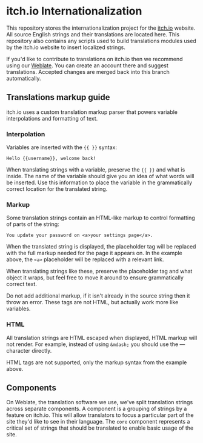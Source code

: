 # itch.io Internationalization

This repository stores the internationalization project for the
[itch.io](https://itch.io) website. All source English strings and their
translations are located here. This repository also contains any scripts used
to build translations modules used by the itch.io website to insert localized
strings.

If you'd like to contribute to translations on itch.io then we recommend using
our [Weblate](https://weblate.itch.ovh/projects/itchio/). You can create an
account there and suggest translations. Accepted changes are merged back into
this branch automatically.


## Translations markup guide

itch.io uses a custom translation markup parser that powers variable
interpolations and formatting of text.

### Interpolation

Variables are inserted with the `{{ }}` syntax:

    Hello {{username}}, welcome back!

When translating strings with a variable, preserve the `{{ }}` and what is
inside. The name of the variable should give you an idea of what words will be
inserted. Use this information to place the variable in the grammatically
correct location for the translated string.

### Markup

Some translation strings contain an HTML-like markup to control formatting of
parts of the string:

    You update your password on <a>your settings page</a>.

When the translated string is displayed, the placeholder tag will be replaced
with the full markup needed for the page it appears on. In the example above,
the `<a>` placeholder will be replaced with a relevant link.

When translating strings like these, preserve the placeholder tag and what object it
wraps, but feel free to move it around to ensure grammatically correct text.

Do not add additional markup, if it isn't already in the source string then it
throw an error. These tags are not HTML, but actually work more like variables.

### HTML

All translation strings are HTML escaped when displayed, HTML markup will not
render. For example, instead of using `&mdash;` you should use the — character
directly.

HTML tags are not supported, only the markup syntax from the example above.

## Components

On Weblate, the translation software we use, we've split translation strings
across separate components. A component is a grouping of strings by a feature
on itch.io. This will allow translators to focus a particular part of the site
they'd like to see in their language. The `core` component represents a
critical set of strings that should be translated to enable basic usage of the
site.



